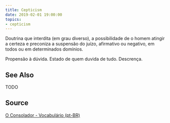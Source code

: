 ```yaml
---
title: Cepticism
date: 2019-02-01 19:00:00
topics:
- cepticism
---
```


Doutrina que interdita (em grau diverso), a possibilidade de o homem atingir a certeza e 
preconiza a suspensão do juízo, afirmativo ou negativo, em todos ou em determinados domínios. 

Propensão à dúvida. Estado de quem duvida de tudo. Descrença. 

## See Also
TODO

## Source
[O Consolador - Vocabulário (pt-BR)](http://www.oconsolador.com.br/linkfixo/vocabulario/principal.html)


